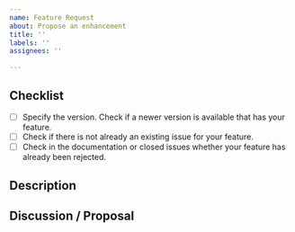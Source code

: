 ```yaml
---
name: Feature Request
about: Propose an enhancement
title: ''
labels: ''
assignees: ''

---
```


## Checklist
<!-- Please verify the following before submitting an issue. -->
- [ ] Specify the version. Check if a newer version is available that has your feature.
- [ ] Check if there is not already an existing issue for your feature.
- [ ] Check in the documentation or closed issues whether your feature has already been rejected.

## Description
<!--- Tell us what feature you would like to see implemented and why. -->

## Discussion / Proposal
<!--- Provide additional context to the feature and/or propose a solution. -->

